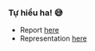 ### Tự hiểu ha! 😅
- Report [here](https://docs.google.com/document/d/1OWMbfSz2X0frSeHxu2mvN8VLIvUn-TLd/edit?usp=sharing&ouid=106311635863882992881&rtpof=true&sd=true)
- Representation [here](https://docs.google.com/presentation/d/1Bq9U9elougF9j6ZcBElxniXekvcZnVijNLmuTXLxMpE/edit?usp=drive_link)